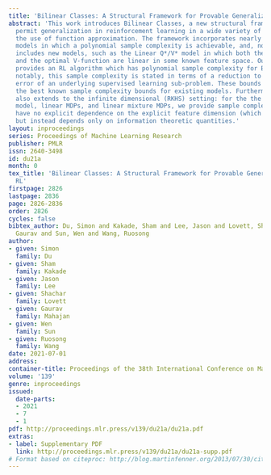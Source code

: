```yaml
---
title: 'Bilinear Classes: A Structural Framework for Provable Generalization in RL'
abstract: 'This work introduces Bilinear Classes, a new structural framework, which
  permit generalization in reinforcement learning in a wide variety of settings through
  the use of function approximation. The framework incorporates nearly all existing
  models in which a polynomial sample complexity is achievable, and, notably, also
  includes new models, such as the Linear Q*/V* model in which both the optimal Q-function
  and the optimal V-function are linear in some known feature space. Our main result
  provides an RL algorithm which has polynomial sample complexity for Bilinear Classes;
  notably, this sample complexity is stated in terms of a reduction to the generalization
  error of an underlying supervised learning sub-problem. These bounds nearly match
  the best known sample complexity bounds for existing models. Furthermore, this framework
  also extends to the infinite dimensional (RKHS) setting: for the the Linear Q*/V*
  model, linear MDPs, and linear mixture MDPs, we provide sample complexities that
  have no explicit dependence on the explicit feature dimension (which could be infinite),
  but instead depends only on information theoretic quantities.'
layout: inproceedings
series: Proceedings of Machine Learning Research
publisher: PMLR
issn: 2640-3498
id: du21a
month: 0
tex_title: 'Bilinear Classes: A Structural Framework for Provable Generalization in
  RL'
firstpage: 2826
lastpage: 2836
page: 2826-2836
order: 2826
cycles: false
bibtex_author: Du, Simon and Kakade, Sham and Lee, Jason and Lovett, Shachar and Mahajan,
  Gaurav and Sun, Wen and Wang, Ruosong
author:
- given: Simon
  family: Du
- given: Sham
  family: Kakade
- given: Jason
  family: Lee
- given: Shachar
  family: Lovett
- given: Gaurav
  family: Mahajan
- given: Wen
  family: Sun
- given: Ruosong
  family: Wang
date: 2021-07-01
address:
container-title: Proceedings of the 38th International Conference on Machine Learning
volume: '139'
genre: inproceedings
issued:
  date-parts:
  - 2021
  - 7
  - 1
pdf: http://proceedings.mlr.press/v139/du21a/du21a.pdf
extras:
- label: Supplementary PDF
  link: http://proceedings.mlr.press/v139/du21a/du21a-supp.pdf
# Format based on citeproc: http://blog.martinfenner.org/2013/07/30/citeproc-yaml-for-bibliographies/
---
```

